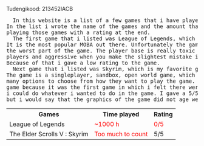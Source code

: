 <!DOCTYPE html>
<html>
<body>

<p> Tudengikood: 213452IACB </p>

<table>
  
  <tr>
     <th> Games </th>
     <th> Time played </th>
     <th> Rating </th>
  <tr>
     <td> League of Legends </td>
     <td style="color:red;"> ~1000 h </td>
     <td style="color:red;"> 0/5 </td>
  <tr>
     <td> The Elder Scrolls V : Skyrim </td>
     <td style="color:red;"> Too much to count </td>
     <td stlye="color:green;"> 5/5 </td>
    
<pre>  In this website is a list of a few games that i have played which i enjoyed.
In the list i wrote the name of the games and the amount that i have spent
playing those games with a rating at the end.
  The first game that i listed was League of Legends, which is a MOBA game.
It is the most popular MOBA out there. Unfortunately the games community is
the worst part of the game. The player base is really toxic against new
players and aggressive when you make the slightest mistake in the game.
Because of that i gave a low rating to the game.
  Next game that i listed was Skyrim, which is my favorite game of all time.
The game is a singleplayer, sandbox, open world game, which gives the player
many options to choose from how they want to play the game. It is my favorite
game because it was the first game in which i felt there were no barriers, that 
i could do whatever i wanted to do in the game. I gave a 5/5 rating to the game
but i would say that the graphics of the game did not age well.
</pre>
    
    



</body>
</html>
